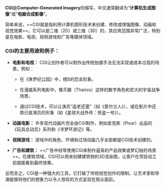 **CGI**是**Computer-Generated Imagery**的缩写，中文通常翻译为“**计算机生成图像**”或“**电脑合成影像**”。

简单来说，==CGI就是指利用计算机图形技术来创建、修改或增强图像、动画和视觉效果==。它可以是二维（2D）或三维（3D）的，其应用范围非常广泛，特别是在电影、电视、视频游戏和广告等媒体领域。

### CGI的主要用途和例子：

- **电影和电视：** CGI让创作者可以制作出传统拍摄手法无法实现或成本过高的场景。例如：
    
    - 在《侏罗纪公园》中，栩S的恐龙形象。
        
    - 在漫威系列电影中，像灭霸（Thanos）这样的数字角色和宏大的宇宙战争场景。
        
    - 通过CGI技术，可以让演员“返老还童”（如《爱尔兰人》），或在影片中还原已故演员的形象（如《星球大战外传：侠盗一号》）。
        
- **动画电影：** 许多现代动画片完全由CGI制作，例如皮克斯（Pixar）出品的《玩具总动员》系列和《寻梦环游记》等。
    
- **视频游戏：** 游戏中的角色、环境和过场动画几乎全部都是CGI技术创建的。
    
- **广告和建筑：** ==广告中经常使用CGI来制作逼真的产品效果或梦幻般的场景==。在建筑领域，CGI可以用来创建建筑物的3D渲染图，让客户在项目动工前就能看到最终效果。
    

总而言之，CGI是一种强大的工具，它打破了传统视觉创作的限制，让艺术家和导演能够将他们的想象力以令人惊叹的方式呈现在观众面前。